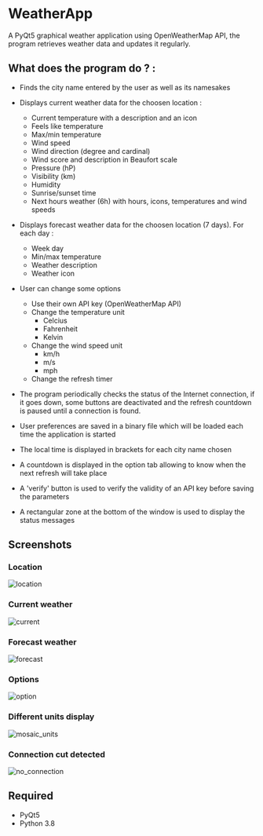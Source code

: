 # WeatherApp
A PyQt5 graphical weather application using OpenWeatherMap API, the program retrieves weather data and updates it regularly.

## What does the program do ? :
- Finds the city name entered by the user as well as its namesakes

- Displays current weather data for the choosen location :
  - Current temperature with a description and an icon
  - Feels like temperature
  - Max/min temperature
  - Wind speed
  - Wind direction (degree and cardinal)
  - Wind score and description in Beaufort scale
  - Pressure (hP)
  - Visibility (km)
  - Humidity
  - Sunrise/sunset time
  - Next hours weather (6h) with hours, icons, temperatures and wind speeds
  
- Displays forecast weather data for the choosen location (7 days). For each day :
  - Week day
  - Min/max temperature
  - Weather description
  - Weather icon
  
- User can change some options
  - Use their own API key (OpenWeatherMap API)
  - Change the temperature unit
    - Celcius
    - Fahrenheit
    - Kelvin
  - Change the wind speed unit
    - km/h
    - m/s
    - mph
  - Change the refresh timer

- The program periodically checks the status of the Internet connection, if it goes down, some buttons are deactivated and the refresh countdown is paused until a connection is found.
- User preferences are saved in a binary file which will be loaded each time the application is started
- The local time is displayed in brackets for each city name chosen
- A countdown is displayed in the option tab allowing to know when the next refresh will take place
- A 'verify' button is used to verify the validity of an API key before saving the parameters
- A rectangular zone at the bottom of the window is used to display the status messages

## Screenshots
### Location
![location](https://user-images.githubusercontent.com/11463619/111998462-4cdf9b80-8b1c-11eb-9176-23043fc666e0.png)

### Current weather
![current](https://user-images.githubusercontent.com/11463619/111998474-510bb900-8b1c-11eb-8c02-615ac9e75893.png)

### Forecast weather
![forecast](https://user-images.githubusercontent.com/11463619/111998489-55d06d00-8b1c-11eb-9693-cde49374584e.png)

### Options
![option](https://user-images.githubusercontent.com/11463619/111998509-5c5ee480-8b1c-11eb-93d5-e904a9835334.png)

### Different units display
![mosaic_units](https://user-images.githubusercontent.com/11463619/111998524-608b0200-8b1c-11eb-8552-824530a9e59f.jpg)

### Connection cut detected
![no_connection](https://user-images.githubusercontent.com/11463619/111998534-6385f280-8b1c-11eb-9ac4-edc20cbc1e6e.png)

## Required
- PyQt5
- Python 3.8
